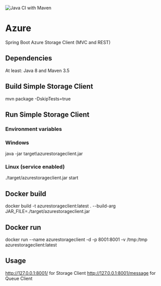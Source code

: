 ![Java CI with Maven](https://github.com/wlanboy/AzureStorageClient/workflows/Java%20CI%20with%20Maven/badge.svg?branch=master)

# Azure
Spring Boot Azure Storage Client (MVC and REST)

## Dependencies
At least: Java 8 and Maven 3.5

## Build Simple Storage Client 
mvn package -DskipTests=true

## Run Simple Storage Client 
### Environment variables

### Windows
java -jar target\azurestorageclient.jar

### Linux (service enabled)
./target/azurestorageclient.jar start

## Docker build
docker build -t azurestorageclient:latest . --build-arg JAR_FILE=./target/azurestorageclient.jar

## Docker run
docker run --name azurestorageclient -d -p 8001:8001 -v /tmp:/tmp azurestorageclient:latest

## Usage
http://127.0.0.1:8001/ for Storage Client
http://127.0.0.1:8001/message for Queue Client
